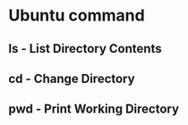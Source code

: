 # Ubuntu command

## ls - List Directory Contents

## cd - Change Directory

## pwd - Print Working Directory
